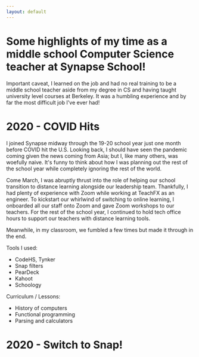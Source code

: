 ```yaml
---
layout: default
---
```


# Some highlights of my time as a middle school Computer Science teacher at Synapse School!
Important caveat, I learned on the job and had no real training to be a middle school teacher aside from my degree in CS and having taught university level courses at Berkeley. It was a humbling experience and by far the most difficult job I've ever had!

# 2020 - COVID Hits
I joined Synapse midway through the 19-20 school year just one month before COVID hit the U.S. Looking back, I should have seen the pandemic coming given the news coming from Asia; but I, like many others, was woefully naive. It's funny to think about how I was planning out the rest of the school year while completely ignoring the rest of the world.

Come March, I was abruptly thrust into the role of helping our school transition to distance learning alongside our leadership team. Thankfully, I had plenty of experience with Zoom while working at TeachFX as an engineer. To kickstart our whirlwind of switching to online learning, I onboarded all our staff onto Zoom and gave Zoom workshops to our teachers. For the rest of the school year, I continued to hold tech office hours to support our teachers with distance learning tools. 

Meanwhile, in my classroom, we fumbled a few times but made it through in the end. 

Tools I used: 
- CodeHS, Tynker
- Snap filters
- PearDeck
- Kahoot
- Schoology

Curriculum / Lessons:
- History of computers
- Functional programming
- Parsing and calculators

# 2020 - Switch to Snap!

